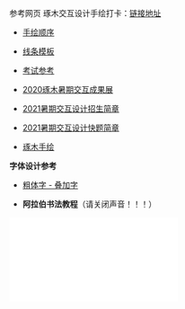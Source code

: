 参考网页 琢木交互设计手绘打卡：[链接地址](https://app8oj9zesy7389.h5.xiaoeknow.com/xiaoe_clock/homework_clock/ac_607d44292736f_Vbq1YwNg#/homeworkClock)

- [手绘顺序](./涂色顺序.md)
- [线条模板](./print.html)
- [考试参考](https://space.bilibili.com/472444424/channel/detail?cid=151304)
- [2020琢木暑期交互成果展](https://mp.weixin.qq.com/s?__biz=MzU0ODkyNTkwMQ%3D%3D&mid=2247503325&idx=1&sn=3be5f3228c459d1ecd1622880db55263&scene=45&ascene=0&devicetype=android-29&version=2800073d&nettype=WIFI&abtest_cookie=AAACAA%3D%3D&lang=zh_CN&exportkey=Ac3yy2iQQzuI58gPAE%2FIlSI%3D&pass_ticket=BlqeKX6gcy21Te3GfAMLDpLAd5hQCn%2B5xZFxk8i%2F87xYQL7a1pNRuXZrhsWmbxIQ&wx_header=1)
- [2021暑期交互设计招生简章](https://mp.weixin.qq.com/s/_aNJ6b3FAowSFsxLH4pp9Q)
- [2021暑期交互设计快题简章](https://mp.weixin.qq.com/s?__biz=MzU0ODkyNTkwMQ==&mid=2247513304&idx=4&sn=8c891ec484e4b3ad27b39b5968f3dd48&chksm=fbb54c7accc2c56c94ef75c81b7e5204c518878047786b6af18a23d0f13c8ad5fb8884770f35&mpshare=1&scene=1&srcid=0718HGo6IgM3t5ZyiPtHBneY&sharer_sharetime=1626614960092&sharer_shareid=c34975fc5e276af8c3c0c1a7e294dec3&ascene=14&devicetype=android-29&version=2800073d&nettype=WIFI&abtest_cookie=AAACAA%3D%3D&lang=zh_CN&exportkey=AbtYqlpXGK7YjLqDNNYdKD8%3D&pass_ticket=BlqeKX6gcy21Te3GfAMLDpLAd5hQCn%2B5xZFxk8i%2F87xYQL7a1pNRuXZrhsWmbxIQ&wx_header=1)



- [琢木手绘](./琢木手绘.md)



**字体设计参考**

- [粗体字 - 叠加字](https://mp.weixin.qq.com/s/ccyUXTgG7gq7PT30p7D3Dw)

- **阿拉伯书法教程**（请关闭声音！！！）

<iframe src="//player.bilibili.com/player.html?aid=246748507&bvid=BV1fv411a7o5&cid=299029345&page=1" scrolling="no" border="0" frameborder="no" framespacing="0" allowfullscreen="true"> </iframe>

